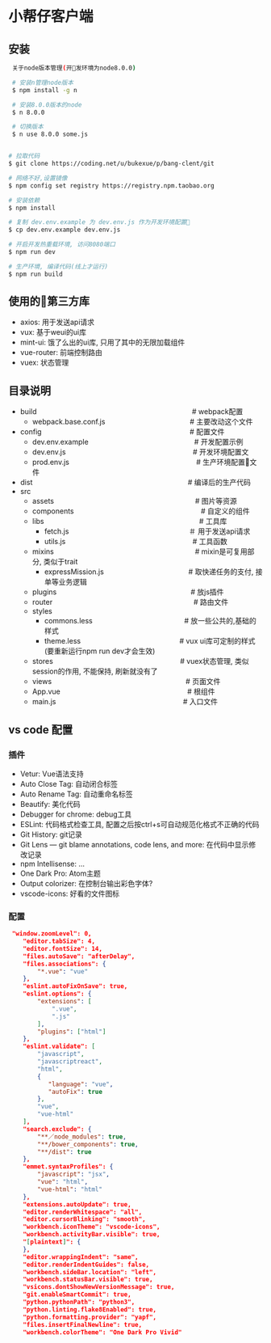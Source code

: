 # 小帮仔客户端

## 安装

```bash
 关于node版本管理(开发环境为node8.0.0)

 # 安装n管理node版本
 $ npm install -g n

 # 安装8.0.0版本的node
 $ n 8.0.0

 # 切换版本
 $ n use 8.0.0 some.js
```

``` bash

# 拉取代码
$ git clone https://coding.net/u/bukexue/p/bang-clent/git

# 网络不好,设置镜像
$ npm config set registry https://registry.npm.taobao.org 

# 安装依赖
$ npm install

# 复制 dev.env.example 为 dev.env.js 作为开发环境配置
$ cp dev.env.example dev.env.js

# 开启开发热重载环境, 访问8080端口
$ npm run dev

# 生产环境, 编译代码(线上才运行)
$ npm run build

```

## 使用的第三方库

* axios: 用于发送api请求
* vux: 基于weui的ui库
* mint-ui: 饿了么出的ui库, 只用了其中的无限加载组件
* vue-router: 前端控制路由
* vuex: 状态管理

## 目录说明

- build　　　　　　　　　　　　　　　　　　　　　　# webpack配置
  - webpack.base.conf.js　　　　　　　　　　　　# 主要改动这个文件
- config　　　　　　　　　　　　　　　　　　　　　# 配置文件
  - dev.env.example　　　　　　　　　　　　　　　# 开发配置示例
  - dev.env.js　　　　　　　　　　　　　　　　　　# 开发环境配置文
  - prod.env.js　　　　　　　　　　　　　　　　　　# 生产环境配置文件
- dist　　　　　　　　　　　　　　　　　　　　　　# 编译后的生产代码
- src
  - assets　　　　　　　　　　　　　　　　　　　　# 图片等资源
  - components　　　　　　　　　　　　　　　　　　# 自定义的组件
  - libs　　　　　　　　　　　　　　　　　　　　　　# 工具库
    - fetch.js　　　　　　　　　　　　　　　　　＃ 用于发送api请求
    - utils.js　　　　　　　　　　　　　　　　　　# 工具函数
  - mixins　　　　　　　　　　　　　　　　　　　　# mixin是可复用部分, 类似于trait
    - expressMission.js　　　　　　　　　　　　# 取快递任务的支付, 接单等业务逻辑
  - plugins　　　　　　　　　　　　　　　　　　　# 放js插件
  - router　　　　　　　　　　　　　　　　　　　　# 路由文件
  - styles
    - commons.less　　　　　　　　　　　　　# 放一些公共的,基础的样式
    - theme.less　　　　　　　　　　　　　　# vux ui库可定制的样式(要重新运行npm run dev才会生效)
  - stores　　　　　　　　　　　　　　　　　　# vuex状态管理, 类似session的作用, 不能保持, 刷新就没有了
  - views　　　　　　　　　　　　　　　　　　　# 页面文件
  - App.vue　　　　　　　　　　　　　　　　　　# 根组件
  - main.js　　　　　　　　　　　　　　　　　　# 入口文件

## vs code 配置

### 插件

* Vetur: Vue语法支持
* Auto Close Tag: 自动闭合标签
* Auto Rename Tag: 自动重命名标签
* Beautify: 美化代码
* Debugger for chrome: debug工具
* ESLint: 代码格式检查工具, 配置之后按ctrl+s可自动规范化格式不正确的代码
* Git History: git记录
* Git Lens — git blame annotations, code lens, and more: 在代码中显示修改记录
* npm Intellisense: ...
* One Dark Pro: Atom主题
* Output colorizer: 在控制台输出彩色字体?
* vscode-icons: 好看的文件图标

### 配置

```json
 "window.zoomLevel": 0,
    "editor.tabSize": 4,
    "editor.fontSize": 14,
    "files.autoSave": "afterDelay",
    "files.associations": {
        "*.vue": "vue"
    },
    "eslint.autoFixOnSave": true,
    "eslint.options": {
        "extensions": [
            ".vue",
            ".js"
        ],
        "plugins": ["html"]
    },
    "eslint.validate": [
        "javascript",
        "javascriptreact",
        "html",
        { 
           "language": "vue", 
           "autoFix": true 
        },
        "vue",
        "vue-html"
    ],
    "search.exclude": {
        "**／node_modules": true,
        "**/bower_components": true,
        "**/dist": true
    },
    "emmet.syntaxProfiles": {
        "javascript": "jsx",
        "vue": "html",
        "vue-html": "html"
    },
    "extensions.autoUpdate": true,
    "editor.renderWhitespace": "all",
    "editor.cursorBlinking": "smooth",
    "workbench.iconTheme": "vscode-icons",
    "workbench.activityBar.visible": true,
    "[plaintext]": {
    },   
    "editor.wrappingIndent": "same",
    "editor.renderIndentGuides": false,
    "workbench.sideBar.location": "left",
    "workbench.statusBar.visible": true,
    "vsicons.dontShowNewVersionMessage": true,
    "git.enableSmartCommit": true,
    "python.pythonPath": "python3",
    "python.linting.flake8Enabled": true,
    "python.formatting.provider": "yapf",
    "files.insertFinalNewline": true,
    "workbench.colorTheme": "One Dark Pro Vivid"
```
